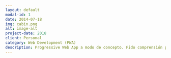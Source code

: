 ```yaml
---
layout: default
modal-id: 1
date: 2014-07-18
img: cabin.png
alt: image-alt
project-date: 2018
client: Personal
category: Web Development (PWA)
description: Progressive Web App a modo de concepto. Pido comprensión por el aspecto UI (del que me ocupé yo mismo, y se ve que no es mi fuerte). Puede verse en <a href="https://nomina-2018.firebaseapp.com/">PWA</a>. En mi cuenta de github tengo el <a href="https://github.com/joseantoniocampillo/nomina-2018-PWA-experience">código</a>. Así mismo estuvo enfocado principalmente a desarrollar una prueba concepto como PWA (Offline-first, responsive). Intentaré pronto dejar acabados, y exponer otros trabajos a modo concepto donde le dediqué más al aspecto de notificaciones y otras capacidades de los services workers.
---
```

